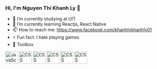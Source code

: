 ### Hi, I'm Nguyen Thi Khanh Ly 👋

- 🔭 I’m currently studying at UIT
- 🌱 I’m currently learning Reactjs, React Native
- 📫 How to reach me: https://www.facebook.com/khanhlykhanhly01
- ⚡ Fun fact: I hate playing games
- 🧰 Toolbox

<img src="https://cdn.worldvectorlogo.com/logos/react-1.svg" alt="JavaScript Logo" width="40" height="40"/> <img src="https://cdn.worldvectorlogo.com/logos/redux.svg" alt="CSS Logo" width="40" height="40"/>
<img src="https://cdn.worldvectorlogo.com/logos/react-native-1.svg" alt="CSS Logo" width="40" height="40"/>
<img src="https://cdn.worldvectorlogo.com/logos/docker-3.svg" alt="CSS Logo" width="40" height="40"/>
<img src="https://cdn.worldvectorlogo.com/logos/git-icon.svg" alt="CSS Logo" width="40" height="40"/>
<img src="https://cdn.worldvectorlogo.com/logos/typescript.svg" alt="CSS Logo" width="40" height="40"/>
